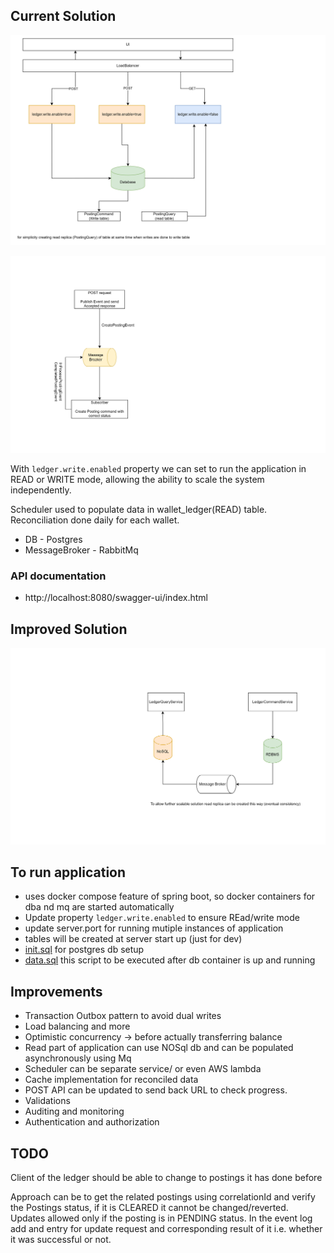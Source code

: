 
## Current Solution

![](./src/main/resources/static/Current.png)

![](./src/main/resources/static/AsyncProces.png)

With `ledger.write.enabled` property we can set to run the application in READ or WRITE mode, allowing the ability to scale the system independently.

Scheduler used to populate data in wallet_ledger(READ) table. Reconciliation done daily for each wallet.

* DB - Postgres
* MessageBroker - RabbitMq

### API documentation
* http://localhost:8080/swagger-ui/index.html

## Improved Solution
![](./src/main/resources/static/Improved.png)

## To run application
* uses docker compose feature of spring boot, so docker containers for dba nd mq are started automatically
* Update property `ledger.write.enabled` to ensure REad/write mode
* update server.port for running mutiple instances of application
* tables will be created at server start up (just for dev)
* [init.sql](./src/main/resources/init.sql) for postgres db setup
* [data.sql](./src/main/resources/data.sql) this script to be executed after db container is up and running

## Improvements 

* Transaction Outbox pattern to avoid dual writes
* Load balancing and more
* Optimistic concurrency -> before actually transferring balance
* Read part of application can use NOSql db and can be populated asynchronously using Mq
* Scheduler can be separate service/ or even AWS lambda
* Cache implementation for reconciled data 
* POST API can be updated to send back URL to check progress.
* Validations 
* Auditing and monitoring
* Authentication and authorization

## TODO 
Client of the ledger should be able to change to postings it has done before

Approach can be to get the related postings using correlationId and verify the Postings status, if it is CLEARED it cannot be changed/reverted. Updates allowed only if the posting is in PENDING status.
In the event log add and entry for update request and corresponding result of it i.e. whether it was successful or not. 


